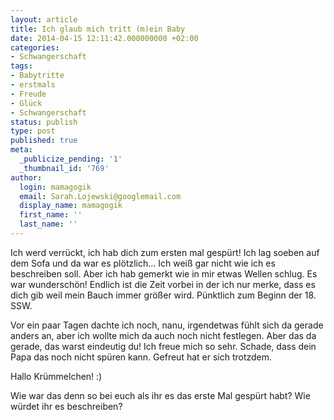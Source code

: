 ```yaml
---
layout: article
title: Ich glaub mich tritt (m)ein Baby
date: 2014-04-15 12:11:42.000000000 +02:00
categories:
- Schwangerschaft
tags:
- Babytritte
- erstmals
- Freude
- Glück
- Schwangerschaft
status: publish
type: post
published: true
meta:
  _publicize_pending: '1'
  _thumbnail_id: '769'
author:
  login: mamagogik
  email: Sarah.Lojewski@googlemail.com
  display_name: mamagogik
  first_name: ''
  last_name: ''
---
```

Ich werd verrückt, ich hab dich zum ersten mal gespürt!
Ich lag soeben auf dem Sofa und da war es plötzlich...
Ich weiß gar nicht wie ich es beschreiben soll.
Aber ich hab gemerkt wie in mir etwas Wellen schlug.
Es war wunderschön! Endlich ist die Zeit vorbei in der ich nur merke, dass es dich gib weil mein Bauch immer größer wird.
Pünktlich zum Beginn der 18. SSW.

Vor ein paar Tagen dachte ich noch, nanu, irgendetwas fühlt sich da gerade anders an, aber ich wollte mich da auch noch nicht festlegen.
Aber das da gerade, das warst eindeutig du!
Ich freue mich so sehr.
Schade, dass dein Papa das noch nicht spüren kann.
Gefreut hat er sich trotzdem.

Hallo Krümmelchen!
:)

Wie war das denn so bei euch als ihr es das erste Mal gespürt habt? Wie würdet ihr es beschreiben?
